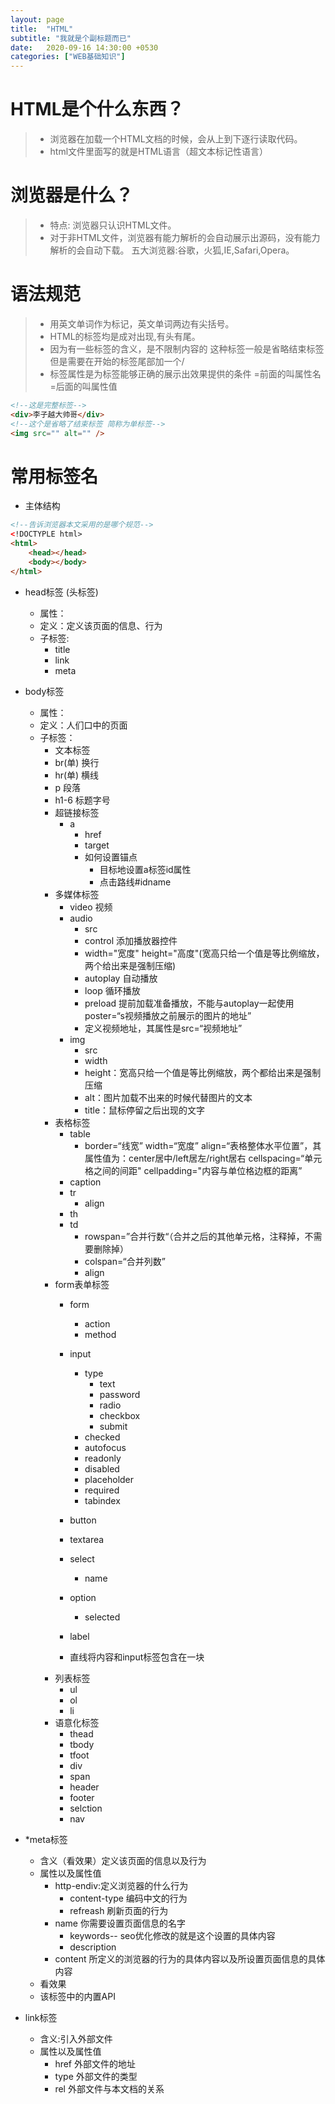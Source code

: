 ```yaml
---
layout: page
title:  "HTML"
subtitle: "我就是个副标题而已"
date:   2020-09-16 14:30:00 +0530
categories: ["WEB基础知识"]
---
```


# HTML是个什么东西？
 >- 浏览器在加载一个HTML文档的时候，会从上到下逐行读取代码。
 >- html文件里面写的就是HTML语言（超文本标记性语言） 
 # 浏览器是什么？
 >- 特点: 浏览器只认识HTML文件。
 >- 对于非HTML文件，浏览器有能力解析的会自动展示出源码，没有能力解析的会自动下载。
>五大浏览器:谷歌，火狐,IE,Safari,Opera。
 
 # 语法规范
  >- 用英文单词作为标记，英文单词两边有尖括号。
  >- HTML的标签均是成对出现,有头有尾。
  >- 因为有一些标签的含义，是不限制内容的 这种标签一般是省略结束标签 但是需要在开始的标签尾部加一个/
  >- 标签属性是为标签能够正确的展示出效果提供的条件 =前面的叫属性名 =后面的叫属性值
 
 ~~~html
<!--这是完整标签-->
<div>李子越大帅哥</div>
<!--这个是省略了结束标签 简称为单标签-->   
<img src="" alt="" />
~~~

# 常用标签名
- 主体结构 

~~~html
<!--告诉浏览器本文采用的是哪个规范-->
<!DOCTYPLE html>
<html>
    <head></head>
    <body></body>
</html>
~~~

- head标签 (头标签)
   - 属性：
   - 定义：定义该页面的信息、行为
   - 子标签:
     - title 
     - link
     - meta 
     
- body标签
   - 属性：
   - 定义：人们口中的页面 
   - 子标签：
     -  文本标签
       - br(单) 换行
       - hr(单)  横线
       - p 段落
       - h1-6 标题字号
     - 超链接标签
       - a 
         - href 
         - target
         - 如何设置锚点
           - 目标地设置a标签id属性
           - 点击路线#idname
     - 多媒体标签
       - video 视频
       - audio 
         - src
         - control 添加播放器控件
         - width="宽度" height="高度"(宽高只给一个值是等比例缩放，两个给出来是强制压缩)
         - autoplay 自动播放
         - loop 循环播放
         - preload 提前加载准备播放，不能与autoplay一起使用 poster=“s视频播放之前展示的图片的地址”
         - 定义视频地址，其属性是src=“视频地址”
       - img
         - src
         - width
         - height：宽高只给一个值是等比例缩放，两个都给出来是强制压缩
         - alt：图片加载不出来的时候代替图片的文本
         - title：鼠标停留之后出现的文字  
     - 表格标签
       - table 
         - border=“线宽” width=“宽度” align=“表格整体水平位置”，其属性值为：center居中/left居左/right居右 cellspacing=“单元格之间的间距" cellpadding="内容与单位格边框的距离”
       - caption
       - tr
         - align
       - th
       - td
         - rowspan=”合并行数“（合并之后的其他单元格，注释掉，不需要删除掉）
         - colspan=“合并列数”
         - align
     - form表单标签
       - form
         - action
         - method
       - input
         - type
           - text 
           - password 
           - radio
           - checkbox
           - submit 
         - checked
         - autofocus
         - readonly
         - disabled
         - placeholder
         - required
         - tabindex
         
       - button
       - textarea
       - select
         - name
       - option
         - selected
       - label
        - 直线将内容和input标签包含在一块
     - 列表标签
       - ul
       - ol
       - li
     - 语意化标签
       - thead
       - tbody
       - tfoot
       - div
       - span
       - header
       - footer
       - selction
       - nav
       
            
  
     
- *meta标签
    - 含义（看效果）定义该页面的信息以及行为
    - 属性以及属性值
       - http-endiv:定义浏览器的什么行为
          - content-type 编码中文的行为
          - refreash 刷新页面的行为
       - name 你需要设置页面信息的名字
         - keywords-- seo优化修改的就是这个设置的具体内容
         - description 
       - content 所定义的浏览器的行为的具体内容以及所设置页面信息的具体内容
    - 看效果
    - 该标签中的内置API
     
- link标签
   - 含义:引入外部文件
   - 属性以及属性值
        - href 外部文件的地址
        - type 外部文件的类型
        - rel  外部文件与本文档的关系